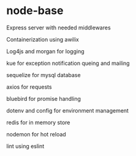 # node-base

Express server with needed middlewares

Containerization using awilix

Log4js and morgan for logging

kue for exception notification queing and mailing

sequelize for mysql database

axios for requests

bluebird for promise handling

dotenv and config for environment management

redis for in memory store

nodemon for hot reload

lint using eslint
